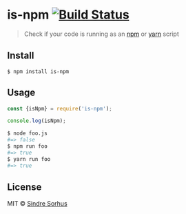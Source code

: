 # is-npm [![Build Status](https://travis-ci.org/sindresorhus/is-npm.svg?branch=master)](https://travis-ci.org/sindresorhus/is-npm)

> Check if your code is running as an [npm](https://docs.npmjs.com/misc/scripts) or [yarn](https://yarnpkg.com/lang/en/docs/cli/run/) script


## Install

```
$ npm install is-npm
```


## Usage

```js
const {isNpm} = require('is-npm');

console.log(isNpm);
```

```sh
$ node foo.js
#=> false
$ npm run foo
#=> true
$ yarn run foo
#=> true
```


## License

MIT © [Sindre Sorhus](https://sindresorhus.com)

